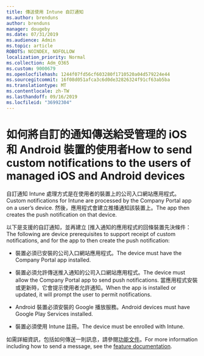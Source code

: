 ```yaml
---
title: 傳送使用 Intune 自訂通知
ms.author: brenduns
author: brenduns
manager: dougeby
ms.date: 07/31/2019
ms.audience: Admin
ms.topic: article
ROBOTS: NOINDEX, NOFOLLOW
localization_priority: Normal
ms.collection: Adm_O365
ms.custom: 9000679
ms.openlocfilehash: 1244f07fd56cf603280f1710520a04d579224e44
ms.sourcegitcommit: 16f08d051afca3c6d0de32826324f91cf63ab5ba
ms.translationtype: MT
ms.contentlocale: zh-TW
ms.lasthandoff: 09/16/2019
ms.locfileid: "36992304"
---
```

# <a name="how-to-send-custom-notifications-to-the-users-of-managed-ios-and-android-devices"></a><span data-ttu-id="53156-102">如何將自訂的通知傳送給受管理的 iOS 和 Android 裝置的使用者</span><span class="sxs-lookup"><span data-stu-id="53156-102">How to send custom notifications to the users of managed iOS and Android devices</span></span>

<span data-ttu-id="53156-103">自訂通知 Intune 處理方式是在使用者的裝置上的公司入口網站應用程式。</span><span class="sxs-lookup"><span data-stu-id="53156-103">Custom notifications for Intune are processed by the Company Portal app on a user’s device.</span></span> <span data-ttu-id="53156-104">然後，應用程式會建立推播通知該裝置上。</span><span class="sxs-lookup"><span data-stu-id="53156-104">The app then creates the push notification on that device.</span></span>

<span data-ttu-id="53156-105">以下是支援的自訂通知，並再建立 [推入通知的應用程式的回條裝置先決條件：</span><span class="sxs-lookup"><span data-stu-id="53156-105">The following are device prerequisites to support receipt of custom notifications, and for the app to then create the push notification:</span></span>

- <span data-ttu-id="53156-106">裝置必須已安裝的公司入口網站應用程式。</span><span class="sxs-lookup"><span data-stu-id="53156-106">The device must have the Company Portal app installed.</span></span>  

- <span data-ttu-id="53156-107">裝置必須允許傳送推入通知的公司入口網站應用程式。</span><span class="sxs-lookup"><span data-stu-id="53156-107">The device must allow the Company Portal app to send push notifications.</span></span> <span data-ttu-id="53156-108">當應用程式安裝或更新時，它會提示使用者允許通知。</span><span class="sxs-lookup"><span data-stu-id="53156-108">When the app is installed or updated, it will prompt the user to permit notifications.</span></span>

- <span data-ttu-id="53156-109">Android 裝置必須安裝的 Google 播放服務。</span><span class="sxs-lookup"><span data-stu-id="53156-109">Android devices must have Google Play Services installed.</span></span>

- <span data-ttu-id="53156-110">裝置必須使用 Intune 註冊。</span><span class="sxs-lookup"><span data-stu-id="53156-110">The device must be enrolled with Intune.</span></span>

<span data-ttu-id="53156-111">如需詳細資訊，包括如何傳送一則訊息，請參閱[功能文件](https://docs.microsoft.com/intune/custom-notifications)。</span><span class="sxs-lookup"><span data-stu-id="53156-111">For more information including how to send a message, see the [feature documentation](https://docs.microsoft.com/intune/custom-notifications).</span></span>
